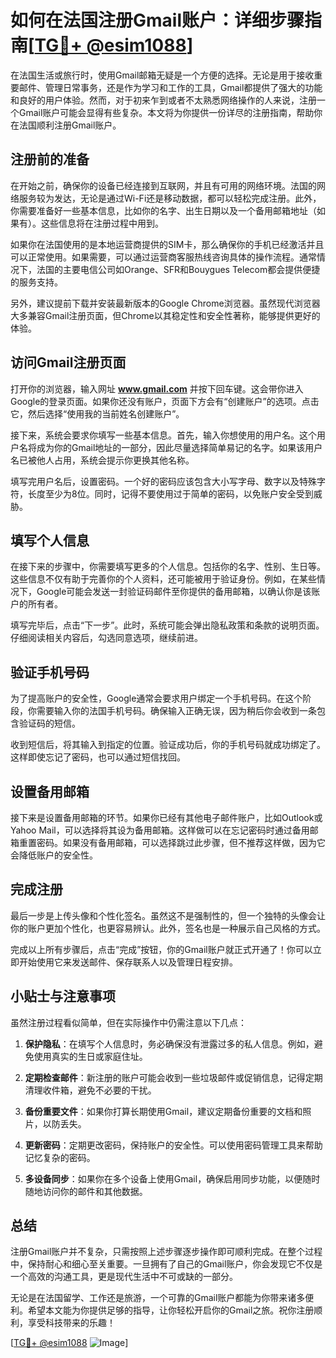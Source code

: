 # 如何在法国注册Gmail账户：详细步骤指南[[TG💪+ @esim1088](https://t.me/s/esim1088)]

在法国生活或旅行时，使用Gmail邮箱无疑是一个方便的选择。无论是用于接收重要邮件、管理日常事务，还是作为学习和工作的工具，Gmail都提供了强大的功能和良好的用户体验。然而，对于初来乍到或者不太熟悉网络操作的人来说，注册一个Gmail账户可能会显得有些复杂。本文将为你提供一份详尽的注册指南，帮助你在法国顺利注册Gmail账户。

## 注册前的准备

在开始之前，确保你的设备已经连接到互联网，并且有可用的网络环境。法国的网络服务较为发达，无论是通过Wi-Fi还是移动数据，都可以轻松完成注册。此外，你需要准备好一些基本信息，比如你的名字、出生日期以及一个备用邮箱地址（如果有）。这些信息将在注册过程中用到。

如果你在法国使用的是本地运营商提供的SIM卡，那么确保你的手机已经激活并且可以正常使用。如果需要，可以通过运营商客服热线咨询具体的操作流程。通常情况下，法国的主要电信公司如Orange、SFR和Bouygues Telecom都会提供便捷的服务支持。

另外，建议提前下载并安装最新版本的Google Chrome浏览器。虽然现代浏览器大多兼容Gmail注册页面，但Chrome以其稳定性和安全性著称，能够提供更好的体验。

## 访问Gmail注册页面

打开你的浏览器，输入网址 **www.gmail.com** 并按下回车键。这会带你进入Google的登录页面。如果你还没有账户，页面下方会有“创建账户”的选项。点击它，然后选择“使用我的当前姓名创建账户”。

接下来，系统会要求你填写一些基本信息。首先，输入你想使用的用户名。这个用户名将成为你的Gmail地址的一部分，因此尽量选择简单易记的名字。如果该用户名已被他人占用，系统会提示你更换其他名称。

填写完用户名后，设置密码。一个好的密码应该包含大小写字母、数字以及特殊字符，长度至少为8位。同时，记得不要使用过于简单的密码，以免账户安全受到威胁。

## 填写个人信息

在接下来的步骤中，你需要填写更多的个人信息。包括你的名字、性别、生日等。这些信息不仅有助于完善你的个人资料，还可能被用于验证身份。例如，在某些情况下，Google可能会发送一封验证码邮件至你提供的备用邮箱，以确认你是该账户的所有者。

填写完毕后，点击“下一步”。此时，系统可能会弹出隐私政策和条款的说明页面。仔细阅读相关内容后，勾选同意选项，继续前进。

## 验证手机号码

为了提高账户的安全性，Google通常会要求用户绑定一个手机号码。在这个阶段，你需要输入你的法国手机号码。确保输入正确无误，因为稍后你会收到一条包含验证码的短信。

收到短信后，将其输入到指定的位置。验证成功后，你的手机号码就成功绑定了。这样即使忘记了密码，也可以通过短信找回。

## 设置备用邮箱

接下来是设置备用邮箱的环节。如果你已经有其他电子邮件账户，比如Outlook或Yahoo Mail，可以选择将其设为备用邮箱。这样做可以在忘记密码时通过备用邮箱重置密码。如果没有备用邮箱，可以选择跳过此步骤，但不推荐这样做，因为它会降低账户的安全性。

## 完成注册

最后一步是上传头像和个性化签名。虽然这不是强制性的，但一个独特的头像会让你的账户更加个性化，也更容易辨认。此外，签名也是一种展示自己风格的方式。

完成以上所有步骤后，点击“完成”按钮，你的Gmail账户就正式开通了！你可以立即开始使用它来发送邮件、保存联系人以及管理日程安排。

## 小贴士与注意事项

虽然注册过程看似简单，但在实际操作中仍需注意以下几点：

1. **保护隐私**：在填写个人信息时，务必确保没有泄露过多的私人信息。例如，避免使用真实的生日或家庭住址。
   
2. **定期检查邮件**：新注册的账户可能会收到一些垃圾邮件或促销信息，记得定期清理收件箱，避免不必要的干扰。

3. **备份重要文件**：如果你打算长期使用Gmail，建议定期备份重要的文档和照片，以防丢失。

4. **更新密码**：定期更改密码，保持账户的安全性。可以使用密码管理工具来帮助记忆复杂的密码。

5. **多设备同步**：如果你在多个设备上使用Gmail，确保启用同步功能，以便随时随地访问你的邮件和其他数据。

## 总结

注册Gmail账户并不复杂，只需按照上述步骤逐步操作即可顺利完成。在整个过程中，保持耐心和细心至关重要。一旦拥有了自己的Gmail账户，你会发现它不仅是一个高效的沟通工具，更是现代生活中不可或缺的一部分。

无论是在法国留学、工作还是旅游，一个可靠的Gmail账户都能为你带来诸多便利。希望本文能为你提供足够的指导，让你轻松开启你的Gmail之旅。祝你注册顺利，享受科技带来的乐趣！

[[TG💪+ @esim1088](https://t.me/s/esim1088) ![Image](https://i.postimg.cc/4NQfJmqS/Snipaste-2025-05-13-00-14-12.png)]